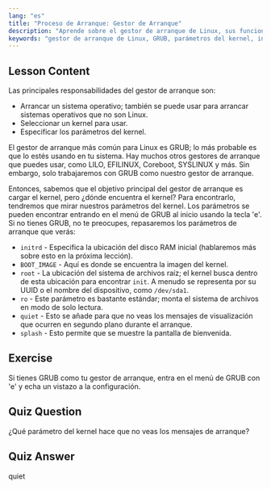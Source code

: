 ```yaml
---
lang: "es"
title: "Proceso de Arranque: Gestor de Arranque"
description: "Aprende sobre el gestor de arranque de Linux, sus funciones y parámetros comunes del kernel como initrd y root. Comprende GRUB y optimiza tu proceso de arranque de Linux."
keywords: "gestor de arranque de Linux, GRUB, parámetros del kernel, initrd, sistema de archivos raíz, proceso de arranque de Linux, tutorial de Linux, Linux para principiantes"
---
```


## Lesson Content

Las principales responsabilidades del gestor de arranque son:

- Arrancar un sistema operativo; también se puede usar para arrancar sistemas operativos que no son Linux.
- Seleccionar un kernel para usar.
- Especificar los parámetros del kernel.

El gestor de arranque más común para Linux es GRUB; lo más probable es que lo estés usando en tu sistema. Hay muchos otros gestores de arranque que puedes usar, como LILO, EFILINUX, Coreboot, SYSLINUX y más. Sin embargo, solo trabajaremos con GRUB como nuestro gestor de arranque.

Entonces, sabemos que el objetivo principal del gestor de arranque es cargar el kernel, pero ¿dónde encuentra el kernel? Para encontrarlo, tendremos que mirar nuestros parámetros del kernel. Los parámetros se pueden encontrar entrando en el menú de GRUB al inicio usando la tecla 'e'. Si no tienes GRUB, no te preocupes, repasaremos los parámetros de arranque que verás:

- `initrd` - Especifica la ubicación del disco RAM inicial (hablaremos más sobre esto en la próxima lección).
- `BOOT_IMAGE` - Aquí es donde se encuentra la imagen del kernel.
- `root` - La ubicación del sistema de archivos raíz; el kernel busca dentro de esta ubicación para encontrar `init`. A menudo se representa por su UUID o el nombre del dispositivo, como `/dev/sda1`.
- `ro` - Este parámetro es bastante estándar; monta el sistema de archivos en modo de solo lectura.
- `quiet` - Esto se añade para que no veas los mensajes de visualización que ocurren en segundo plano durante el arranque.
- `splash` - Esto permite que se muestre la pantalla de bienvenida.

## Exercise

Si tienes GRUB como tu gestor de arranque, entra en el menú de GRUB con 'e' y echa un vistazo a la configuración.

## Quiz Question

¿Qué parámetro del kernel hace que no veas los mensajes de arranque?

## Quiz Answer

quiet
